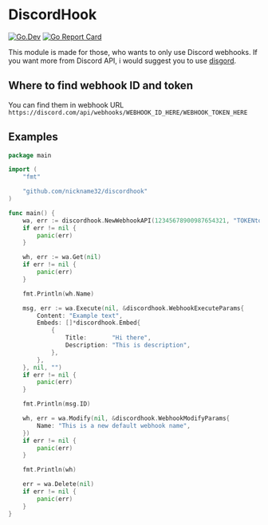# DiscordHook

[![Go.Dev](https://img.shields.io/badge/go.dev-reference-007d9c?logo=go&logoColor=white)](https://pkg.go.dev/github.com/nickname32/discordhook@v1.0.0?tab=doc)
[![Go Report Card](https://goreportcard.com/badge/github.com/nickname32/discordhook)](https://goreportcard.com/report/github.com/nickname32/discordhook)

This module is made for those, who wants to only use Discord webhooks. If you want more from Discord API, i would suggest you to use [disgord](https://github.com/andersfylling/disgord).

## Where to find webhook ID and token

You can find them in webhook URL
`https://discord.com/api/webhooks/WEBHOOK_ID_HERE/WEBHOOK_TOKEN_HERE`

## Examples

```Go
package main

import (
    "fmt"

    "github.com/nickname32/discordhook"
)

func main() {
    wa, err := discordhook.NewWebhookAPI(12345678900987654321, "TOKENtoken1234567890asdfghjkl", true, nil)
    if err != nil {
        panic(err)
    }

    wh, err := wa.Get(nil)
    if err != nil {
        panic(err)
    }

    fmt.Println(wh.Name)

    msg, err := wa.Execute(nil, &discordhook.WebhookExecuteParams{
        Content: "Example text",
        Embeds: []*discordhook.Embed{
            {
                Title:       "Hi there",
                Description: "This is description",
            },
        },
    }, nil, "")
    if err != nil {
        panic(err)
    }

    fmt.Println(msg.ID)

    wh, err = wa.Modify(nil, &discordhook.WebhookModifyParams{
        Name: "This is a new default webhook name",
    })
    if err != nil {
        panic(err)
    }

    fmt.Println(wh)

    err = wa.Delete(nil)
    if err != nil {
        panic(err)
    }
}
```
